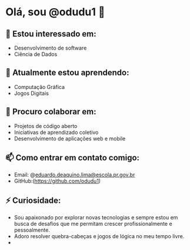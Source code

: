 # Olá, sou @odudu1 👋

## 👀 Estou interessado em:
- Desenvolvimento de software
- Ciência de Dados

## 🌱 Atualmente estou aprendendo:
- Computação Gráfica
- Jogos Digitais

## 💞️ Procuro colaborar em:
- Projetos de código aberto
- Iniciativas de aprendizado coletivo
- Desenvolvimento de aplicações web e mobile

## 📫 Como entrar em contato comigo:
- Email: @eduardo.deaquino.lima@escola.pr.gov.br
- GitHub:(https://github.com/odudu1)


## ⚡ Curiosidade:
- Sou apaixonado por explorar novas tecnologias e sempre estou em busca de desafios que me permitam crescer profissionalmente e pessoalmente.
- Adoro resolver quebra-cabeças e jogos de lógica no meu tempo livre.
- 
